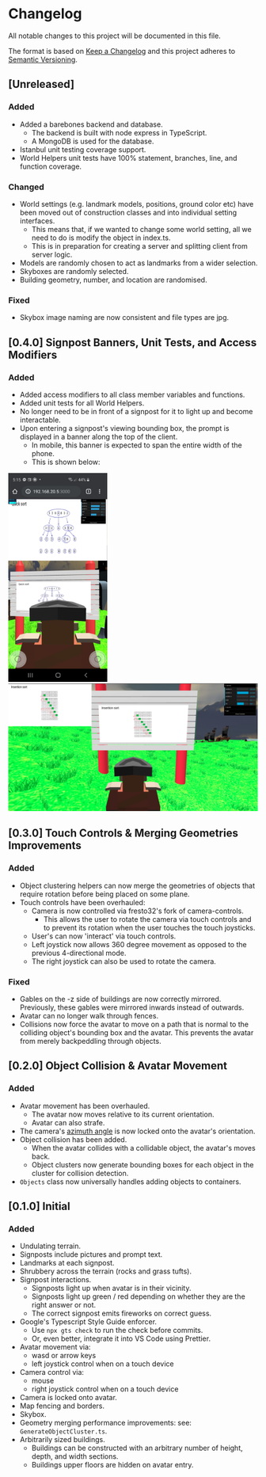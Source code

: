 # Changelog

All notable changes to this project will be documented in this file.

The format is based on [Keep a Changelog](https://keepachangelog.com/en/1.0.0/)
and this project adheres to [Semantic Versioning](https://semver.org/spec/v2.0.0.html).

## [Unreleased]

### Added

- Added a barebones backend and database.
  - The backend is built with node express in TypeScript.
  - A MongoDB is used for the database.
- Istanbul unit testing coverage support.
- World Helpers unit tests have 100% statement, branches, line, and function coverage.

### Changed

- World settings (e.g. landmark models, positions, ground color etc) have been moved out of construction classes and into individual setting interfaces.
  - This means that, if we wanted to change some world setting, all we need to do is modify the object in index.ts.
  - This is in preparation for creating a server and splitting client from server logic.
- Models are randomly chosen to act as landmarks from a wider selection.
- Skyboxes are randomly selected.
- Building geometry, number, and location are randomised.

### Fixed

- Skybox image naming are now consistent and file types are jpg.

## [0.4.0] Signpost Banners, Unit Tests, and Access Modifiers

### Added

- Added access modifiers to all class member variables and functions.
- Added unit tests for all World Helpers.
- No longer need to be in front of a signpost for it to light up and become interactable.
- Upon entering a signpost's viewing bounding box, the prompt is displayed in a banner along the top of the client.
  - In mobile, this banner is expected to span the entire width of the phone.
  - This is shown below:

<img src="doc_images/banner_mobile.jpg" width="200"/>
<img src="doc_images/banner_desktop.png" width="600"/>

## [0.3.0] Touch Controls & Merging Geometries Improvements

### Added

- Object clustering helpers can now merge the geometries of objects that require rotation before being placed on some plane.
- Touch controls have been overhauled:
  - Camera is now controlled via fresto32's fork of camera-controls.
    - This allows the user to rotate the camera via touch controls and to prevent its rotation when the user touches the touch joysticks.
  - User's can now 'interact' via touch controls.
  - Left joystick now allows 360 degree movement as opposed to the previous 4-directional mode.
  - The right joystick can also be used to rotate the camera.

### Fixed

- Gables on the -z side of buildings are now correctly mirrored. Previously, these gables were mirrored inwards instead of outwards.
- Avatar can no longer walk through fences.
- Collisions now force the avatar to move on a path that is normal to the colliding object's bounding box and the avatar. This prevents the avatar from merely backpeddling through objects.

## [0.2.0] Object Collision & Avatar Movement

### Added

- Avatar movement has been overhauled.
  - The avatar now moves relative to its current orientation.
  - Avatar can also strafe.
- The camera's [azimuth angle](https://en.wikipedia.org/wiki/Azimuth) is now locked onto the avatar's orientation.
- Object collision has been added.
  - When the avatar collides with a collidable object, the avatar's moves back.
  - Object clusters now generate bounding boxes for each object in the cluster for collision detection.
- `Objects` class now universally handles adding objects to containers.

## [0.1.0] Initial

### Added

- Undulating terrain.
- Signposts include pictures and prompt text.
- Landmarks at each signpost.
- Shrubbery across the terrain (rocks and grass tufts).
- Signpost interactions.
  - Signposts light up when avatar is in their vicinity.
  - Signposts light up green / red depending on whether they are the right answer or not.
  - The correct signpost emits fireworks on correct guess.
- Google's Typescript Style Guide enforcer.
  - Use `npx gts check` to run the check before commits.
  - Or, even better, integrate it into VS Code using Prettier.
- Avatar movement via:
  - wasd or arrow keys
  - left joystick control when on a touch device
- Camera control via:
  - mouse
  - right joystick control when on a touch device
- Camera is locked onto avatar.
- Map fencing and borders.
- Skybox.
- Geometry merging performance improvements: see: `GenerateObjectCluster.ts`.
- Arbitrarily sized buildings.
  - Buildings can be constructed with an arbitrary number of height, depth, and width sections.
  - Buildings upper floors are hidden on avatar entry.
